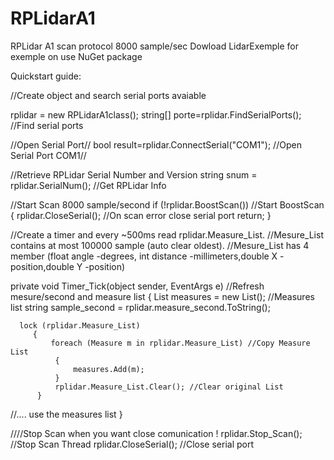 # RPLidarA1
RPLidar A1 scan protocol 8000 sample/sec
Dowload LidarExemple for exemple on use NuGet package

Quickstart guide:

//Create object and search serial ports avaiable

rplidar = new RPLidarA1class();
string[] porte=rplidar.FindSerialPorts(); //Find serial ports

//Open Serial Port//
bool result=rplidar.ConnectSerial("COM1"); //Open Serial Port COM1//

//Retrieve RPLidar Serial Number and Version
   string snum = rplidar.SerialNum(); //Get RPLidar Info

//Start Scan 8000 sample/second
   if (!rplidar.BoostScan()) //Start BoostScan
      {
           rplidar.CloseSerial(); //On scan error close serial port
           return;
       }

//Create a timer and every ~500ms read rplidar.Measure_List.
//Mesure_List contains at most 100000 sample (auto clear oldest).
//Mesure_List has 4 member (float angle -degrees, int distance -millimeters,double X -position,double Y -position)

private void Timer_Tick(object sender, EventArgs e)  //Refresh mesure/second and measure list
{
      List<Measure> measures = new List<Measure>(); //Measures list
      string sample_second = rplidar.measure_second.ToString();

      lock (rplidar.Measure_List)
         {
             foreach (Measure m in rplidar.Measure_List) //Copy Measure List
              {
                  measures.Add(m);
              }
              rplidar.Measure_List.Clear(); //Clear original List
          }
  //.... use the measures list
}
  
////Stop Scan when you want close comunication !
rplidar.Stop_Scan(); //Stop Scan Thread
rplidar.CloseSerial(); //Close serial port
